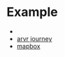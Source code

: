 # Example

- [](https://github.com/viromedia/viro)
- [arvr journey](https://arvrjourney.com/tagged/arkit)
- [mapbox](https://www.mapbox.com/augmented-reality/)
